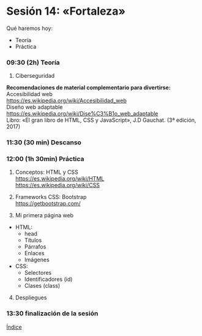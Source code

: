 # Sesión 14: «Fortaleza»

Qué haremos hoy:
- Teoría
- Práctica

### 09:30 (2h) Teoría 

1. Ciberseguridad

**Recomendaciones de material complementario para divertirse:**  
Accesibilidad web  
https://es.wikipedia.org/wiki/Accesibilidad_web  
Diseño web adaptable  
https://es.wikipedia.org/wiki/Dise%C3%B1o_web_adaptable  
Libro: «El gran libro de HTML, CSS y JavaScript», J.D Gauchat. (3ª edición, 2017)  

### 11:30 (30 min) Descanso

### 12:00 (1h 30min) Práctica

1. Conceptos: HTML y CSS  
https://es.wikipedia.org/wiki/HTML  
https://es.wikipedia.org/wiki/CSS  
2. Frameworks CSS: Bootstrap  
https://getbootstrap.com/  

3. Mi primera página web  
- HTML:  
	- head
	- Títulos
	- Párrafos
	- Enlaces
	- Imágenes
- CSS:
	- Selectores
	- Identificadores (id)
	- Clases (class)

4. Despliegues

### 13:30 finalización de la sesión

[Índice](../README.md)
